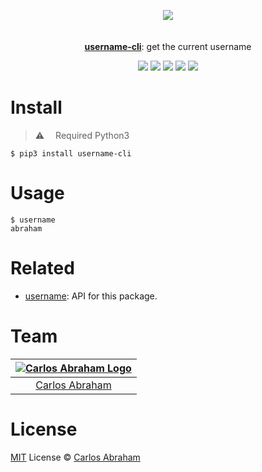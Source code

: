 
<p align="center">
	<a href="https://pypi.org/project/username_cli"><img src="https://cdn.abraham.gq/projects/username/logo.svg"></a>
	<br>
	<br>
	<br>
	<a href="https://pypi.org/project/username-cli"><b>username-cli</b></a>: get the current username
</p>

<p align="center">
	<a href="https://github.com/abranhe/username_cli/blob/master/LICENSE"><img src="https://img.shields.io/github/license/abranhe/username_cli.svg" /></a>
	<a href="https://github.com/abranhe"><img src="https://abranhe.com/badge.svg"></a>
	<a href="https://cash.me/$abranhe"><img src="https://cdn.abraham.gq/badges/cash-me.svg"></a>
	<a href="https://www.patreon.com/abranhe"><img src="https://cdn.abraham.gq/badges/patreon.svg" /></a>
	<a href="https://paypal.me/abranhe/10"><img src="https://cdn.abraham.gq/badges/paypal.svg" /></a>
</p>

# Install

> ⚠️  Required Python3

```
$ pip3 install username-cli
```

# Usage

```console
$ username
abraham
```

# Related

- [username](https://github.com/abranhe/username): API for this package.

# Team

|[![Carlos Abraham Logo](https://avatars3.githubusercontent.com/u/21347264?s=50&v=4)](https://19cah.com)|
| :-: |
| [Carlos Abraham](https://github.com/abranhe) |


# License

[MIT](https://github.com/abranhe/username/blob/master/LICENSE) License © [Carlos Abraham](https://github.com/abranhe)
